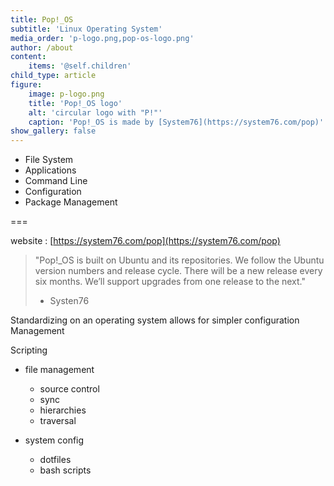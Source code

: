 ```yaml
---
title: Pop!_OS
subtitle: 'Linux Operating System'
media_order: 'p-logo.png,pop-os-logo.png'
author: /about
content:
    items: '@self.children'
child_type: article
figure:
    image: p-logo.png
    title: 'Pop!_OS logo'
    alt: 'circular logo with "P!"'
    caption: 'Pop!_OS is made by [System76](https://system76.com/pop)'
show_gallery: false
---
```


- File System
- Applications
- Command Line
- Configuration
- Package Management

===

website : [https://system76.com/pop](https://system76.com/pop)

> "Pop!_OS is built on Ubuntu and its repositories. We follow the Ubuntu version numbers and release cycle. There will be a new release every six months. We’ll support upgrades from one release to the next."
> - Systen76


Standardizing on an operating system allows for simpler configuration Management

Scripting


- file management
  - source control
  - sync
  - hierarchies
  - traversal


- system config
  - dotfiles
  - bash scripts
